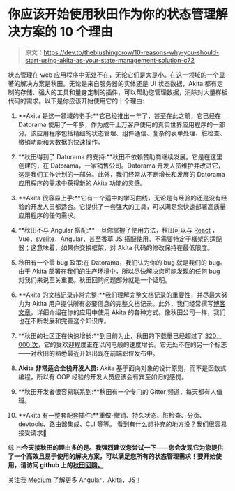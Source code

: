# 你应该开始使用秋田作为你的状态管理解决方案的 10 个理由

> 原文：<https://dev.to/theblushingcrow/10-reasons-why-you-should-start-using-akita-as-your-state-management-solution-c72>

状态管理在 web 应用程序中无处不在，无论它们是大是小。在这一领域的一个显著的解决方案是秋田。无论是来自服务器的实体还是 UI 状态数据，Akita 都有定制的存储、强大的工具和量身定制的插件，可以帮助您管理数据，消除对大量样板代码的需求。以下是你应该开始使用它的十个理由:

1.  **Akita 是这一领域的老手:**它已经推出一年了，甚至在此之前，它已经在 Datorama 使用了一年多，作为成千上万客户使用的真实世界应用程序的一部分。该应用程序包括精细的状态管理、组件通信、复杂的表单处理、脏检查、撤销功能和大数据的快速操作。

2.  **秋田得到了 Datorama 的支持:**秋田不依赖赞助商继续发展。它是在这里创建的，在 Datorama，一家销售公司。Datorama 开发人员维护并改进它，这是我们工作计划的一部分。此外，我们经常从不断增长和发展的 Datorama 应用程序的需求中获得新的 Akita 功能的灵感。

3.  **Akita 很容易上手:**它有一个适中的学习曲线，无论是有经验的还是没有经验的开发人员都适合。它提供了一套强大的工具，可以满足您快速部署高质量应用程序的任何需求。

4.  **秋田不与 Angular 搭配:**一旦你掌握了使用方法，秋田可以与 [React](https://engineering.datorama.com/oop-and-rxjs-managing-state-in-react-with-akita-de981e09307) ，Vue，[svelite](https://github.com/datorama/akita/tree/master/examples/svelte)，Angular，甚至香草 JS 搭配使用。不需要特定于框架的适配器；这意味着，如果你交换框架，对 Akita 代码的修改保持在最低限度。

5.  秋田有一个零 bug 政策:在 Datorama，我们认为你的 bug 就是我们的 bug。由于 Akita 部署在我们的生产环境中，所以尽快解决您可能发现的任何 bug 对我们来说至关重要。秋田回购问题部分就是一个证明。

6.  **Akita 的文档记录非常完整:**我们理解完整文档记录的重要性，并尽最大努力为 Akita 用户提供所有必要信息的完整文档记录。此外，我们经常撰写[博客文章](https://netbasal.gitbook.io/akita/general/blog-posts)，详细介绍在你的应用中使用 Akita 的各种方式。像秋田公司一样，我们也在不断发展和完善这个知识库。

7.  **秋田的社区正在快速增长:**到目前为止，秋田的下载量已经超过了 [320，000 次](https://npm-stat.com/charts.html?package=%40datorama%2Fakita)，它的受欢迎程度正在以闪电般的速度增长。它无处不在的另一个标志——对秋田的熟悉最近开始出现在前端职位发布中。

8.  **Akita 非常适合全栈开发人员:** Akita 基于面向对象的设计原则，而不是函数式编程，所以有 OOP 经验的开发人员应该会有宾至如归的感觉。

9.  **秋田开发者很容易联系到:**秋田有一个专门的 Gitter 频道，每天都有人值班。

10.  **Akita 有一整套配套插件:**重做-撤销、持久状态、脏检查、分页、devtools、路由器集成、CLI 等等。
    看到有什么想补充的地方没？我们很容易接受请求🙂

综上:**今天接秋田的理由多的是。我强烈建议您尝试一下——您会发现它为您提供了一个高效且易于使用的解决方案，可以满足您所有的状态管理需求！要开始使用，请访问 github 上的[秋田回购。](https://github.com/datorama/akita)**

关注我 [Medium](https://medium.com/@inbalsinai) 了解更多 Angular，Akita，JS！